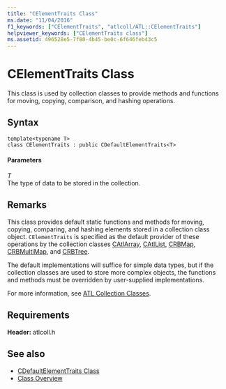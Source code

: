 ```yaml
---
title: "CElementTraits Class"
ms.date: "11/04/2016"
f1_keywords: ["CElementTraits", "atlcoll/ATL::CElementTraits"]
helpviewer_keywords: ["CElementTraits class"]
ms.assetid: 496528e5-7f80-4b45-be0c-6f646feb43c5
---
```

# CElementTraits Class

This class is used by collection classes to provide methods and functions for moving, copying, comparison, and hashing operations.

## Syntax

```
template<typename T>
class CElementTraits : public CDefaultElementTraits<T>
```

#### Parameters

*T*<br/>
The type of data to be stored in the collection.

## Remarks

This class provides default static functions and methods for moving, copying, comparing, and hashing elements stored in a collection class object. `CElementTraits` is specified as the default provider of these operations by the collection classes [CAtlArray](../../atl/reference/catlarray-class.md), [CAtlList](../../atl/reference/catllist-class.md), [CRBMap](../../atl/reference/crbmap-class.md), [CRBMultiMap](../../atl/reference/crbmultimap-class.md), and [CRBTree](../../atl/reference/crbtree-class.md).

The default implementations will suffice for simple data types, but if the collection classes are used to store more complex objects, the functions and methods must be overridden by user-supplied implementations.

For more information, see [ATL Collection Classes](../../atl/atl-collection-classes.md).

## Requirements

**Header:** atlcoll.h

## See also

- [CDefaultElementTraits Class](../../atl/reference/cdefaultelementtraits-class.md)
- [Class Overview](../../atl/atl-class-overview.md)
